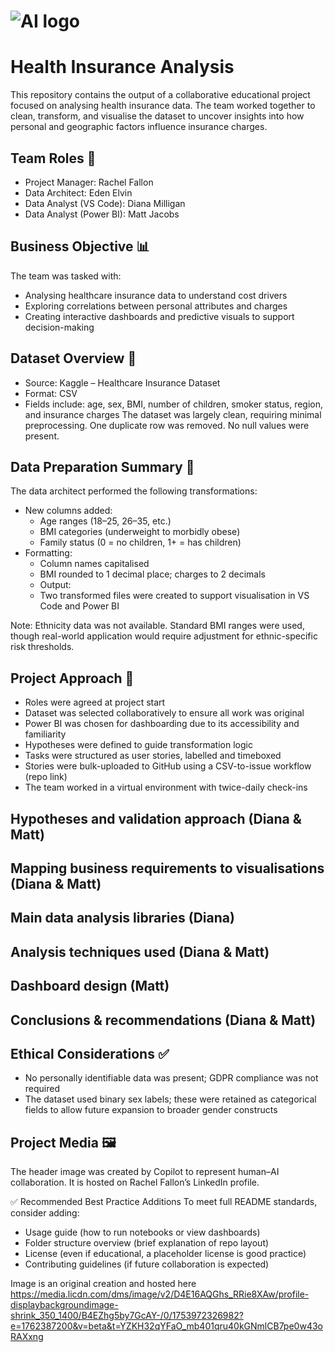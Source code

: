 # ![AI logo](https://media.licdn.com/dms/image/v2/D4E16AQGhs_RRie8XAw/profile-displaybackgroundimage-shrink_350_1400/B4EZhg5by7GcAY-/0/1753972326982?e=1762387200&v=beta&t=YZKH32qYFaO_mb401qru40kGNmlCB7pe0w43oRAXxng)

# Health Insurance Analysis
This repository contains the output of a collaborative educational project focused on analysing health insurance data. The team worked together to clean, transform, and visualise the dataset to uncover insights into how personal and geographic factors influence insurance charges.

## Team Roles 👥
- Project Manager: Rachel Fallon
- Data Architect: Eden Elvin
- Data Analyst (VS Code): Diana Milligan
- Data Analyst (Power BI): Matt Jacobs

## Business Objective 📊
The team was tasked with:
- Analysing healthcare insurance data to understand cost drivers
- Exploring correlations between personal attributes and charges
- Creating interactive dashboards and predictive visuals to support decision-making

## Dataset Overview 📁 
- Source: Kaggle – Healthcare Insurance Dataset
- Format: CSV
- Fields include: age, sex, BMI, number of children, smoker status, region, and insurance charges
The dataset was largely clean, requiring minimal preprocessing. One duplicate row was removed. No null values were present.

## Data Preparation Summary 🧹 

The data architect performed the following transformations:
- New columns added:
    - Age ranges (18–25, 26–35, etc.)
    - BMI categories (underweight to morbidly obese)
    - Family status (0 = no children, 1+ = has children)
- Formatting:
    - Column names capitalised
    - BMI rounded to 1 decimal place; charges to 2 decimals
    - Output:
    - Two transformed files were created to support visualisation in VS Code and Power BI

Note: Ethnicity data was not available. Standard BMI ranges were used, though real-world application would require adjustment for ethnic-specific risk thresholds.

## Project Approach 🧠 

- Roles were agreed at project start
- Dataset was selected collaboratively to ensure all work was original
- Power BI was chosen for dashboarding due to its accessibility and familiarity
- Hypotheses were defined to guide transformation logic
- Tasks were structured as user stories, labelled and timeboxed
- Stories were bulk-uploaded to GitHub using a CSV-to-issue workflow (repo link)
- The team worked in a virtual environment with twice-daily check-ins

## Hypotheses and validation approach (Diana & Matt)

## Mapping business requirements to visualisations (Diana & Matt)

## Main data analysis libraries (Diana)

## Analysis techniques used (Diana & Matt)

## Dashboard design (Matt)

## Conclusions & recommendations (Diana & Matt)

## Ethical Considerations ✅ 

- No personally identifiable data was present; GDPR compliance was not required
- The dataset used binary sex labels; these were retained as categorical fields to allow future expansion to broader gender constructs

## Project Media 🖼️ 

The header image was created by Copilot to represent human–AI collaboration. It is hosted on Rachel Fallon’s LinkedIn profile.

✅ Recommended Best Practice Additions
To meet full README standards, consider adding:

- Usage guide (how to run notebooks or view dashboards)
- Folder structure overview (brief explanation of repo layout)
- License (even if educational, a placeholder license is good practice)
- Contributing guidelines (if future collaboration is expected)




Image is an original creation and hosted here <https://media.licdn.com/dms/image/v2/D4E16AQGhs_RRie8XAw/profile-displaybackgroundimage-shrink_350_1400/B4EZhg5by7GcAY-/0/1753972326982?e=1762387200&v=beta&t=YZKH32qYFaO_mb401qru40kGNmlCB7pe0w43oRAXxng>
